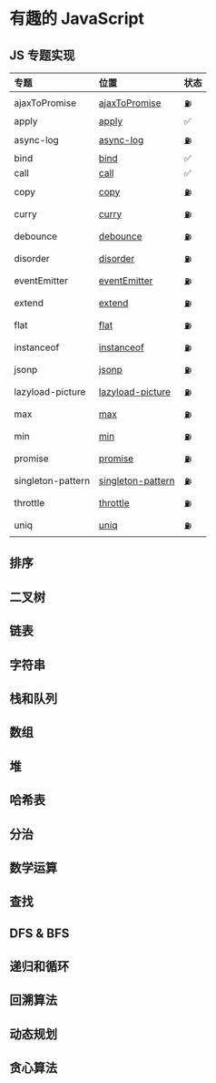 # 有趣的 JavaScript

## JS 专题实现

| 专题              | 位置                                                     | 状态 |
| :---------------- | :------------------------------------------------------- | :--- |
| ajaxToPromise     | [ajaxToPromise]('./javascript/ajaxToPromise.js')         | ⛽️  |
| apply             | [apply]('./javascript/apply.js')                         | ✅   |
| async-log         | [async-log]('./javascript/async-log.js')                 | ⛽️  |
| bind              | [bind]('./javascript/bind.js')                           | ✅   |
| call              | [call]('./javascript/call.js')                           | ✅   |
| copy              | [copy]('./javascript/copy.js')                           | ⛽️  |
| curry             | [curry]('./javascript/curry.js')                         | ⛽️  |
| debounce          | [debounce]('./javascript/debounce.js')                   | ⛽️  |
| disorder          | [disorder]('./javascript/disorder.js')                   | ⛽️  |
| eventEmitter      | [eventEmitter]('./javascript/eventEmitter.js')           | ⛽️  |
| extend            | [extend]('./javascript/extend.js')                       | ⛽️  |
| flat              | [flat]('./javascript/flat.js')                           | ⛽️  |
| instanceof        | [instanceof]('./javascript/instanceof.js')               | ⛽️  |
| jsonp             | [jsonp]('./javascript/jsonp.js')                         | ⛽️  |
| lazyload-picture  | [lazyload-picture]('./javascript/lazyload-picture.js')   | ⛽️  |
| max               | [max]('./javascript/max.js')                             | ⛽️  |
| min               | [min]('./javascript/min.js')                             | ⛽️  |
| promise           | [promise]('./javascript/promise.js')                     | ⛽️  |
| singleton-pattern | [singleton-pattern]('./javascript/singleton-pattern.js') | ⛽️  |
| throttle          | [throttle]('./javascript/throttle.js')                   | ⛽️  |
| uniq              | [uniq]('./javascript/uniq.js')                           | ⛽️  |

## 排序

## 二叉树

## 链表

## 字符串

## 栈和队列

## 数组

## 堆

## 哈希表

## 分治

## 数学运算

## 查找

## DFS & BFS

## 递归和循环

## 回溯算法

## 动态规划

## 贪心算法
